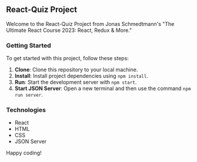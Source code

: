 ## React-Quiz Project

Welcome to the React-Quiz Project from Jonas Schmedtmann's "The Ultimate React Course 2023: React, Redux & More."

### Getting Started

To get started with this project, follow these steps:

1. **Clone**: Clone this repository to your local machine.
2. **Install**: Install project dependencies using `npm install`.
3. **Run**: Start the development server with `npm start`.
4. **Start JSON Server**: Open a new terminal and then use the command `npm run server`.

### Technologies

- React
- HTML
- CSS
- JSON Server

Happy coding!
